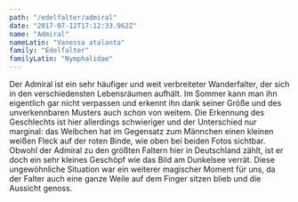 ```yaml
---
path: "/edelfalter/admiral"
date: "2017-07-12T17:12:33.962Z"
name: "Admiral"
nameLatin: "Vanessa atalanta"
family: "Edelfalter"
familyLatin: "Nymphalidae"
---
```


Der Admiral ist ein sehr häufiger und weit verbreiteter Wanderfalter, der sich in den verschiedensten Lebensräumen aufhält. Im Sommer kann man ihn eigentlich gar nicht verpassen und erkennt ihn dank seiner Größe und des unverkennbaren Musters auch schon von weitem. Die Erkennung des Geschlechts ist hier allerdings schwieriger und der Unterschied nur marginal: das Weibchen hat im Gegensatz zum Männchen einen kleinen weißen Fleck auf der roten Binde, wie oben bei beiden Fotos sichtbar. Obwohl der Admiral zu den größten Faltern hier in Deutschland zählt, ist er doch ein sehr kleines Geschöpf wie das Bild am Dunkelsee verrät. Diese ungewöhnliche Situation war ein weiterer magischer Moment für uns, da der Falter auch eine ganze Weile auf dem Finger sitzen blieb und die Aussicht genoss.
